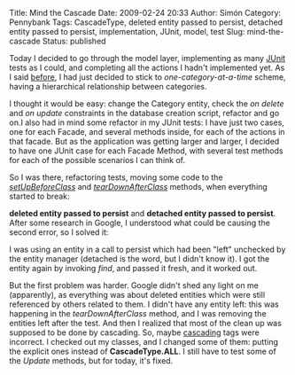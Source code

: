 Title: Mind the Cascade
Date: 2009-02-24 20:33
Author: Simón
Category: Pennybank
Tags: CascadeType, deleted entity passed to persist, detached entity passed to persist, implementation, JUnit, model, test
Slug: mind-the-cascade
Status: published

Today I decided to go through the model layer, implementing as many
[JUnit](http://www.junit.org/ "JUnit.org") tests as I could, and
completing all the actions I hadn't implemented yet. As I said
[before]({filename}/pennybank/classifying-account-operations.md "Classifying account operations"),
I had just decided to stick to *one-category-at-a-time* scheme, having a
hierarchical relationship between categories.

I thought it would be easy: change the Category entity, check the *on
delete* and *on update* constraints in the database creation script,
refactor and go on.I also had in mind some refactor in my JUnit tests: I
have just two cases, one for each Facade, and several methods inside,
for each of the actions in that facade. But as the application was
getting larger and larger, I decided to have one JUnit case for each
Facade Method, with several test methods for each of the possible
scenarios I can think of.

So I was there, refactoring tests, moving some code to the
[*setUpBeforeClass*](http://junit.org/apidocs/org/junit/BeforeClass.html "@BeforeClass annotation")
and
[*tearDownAfterClass*](http://junit.org/apidocs/org/junit/AfterClass.html "@AfterClass annotation")
methods, when everything started to break:

**deleted entity passed to persist** and **detached entity passed to
persist**. After some research in Google, I understood what could be
causing the second error, so I solved it:

I was using an entity in a call to persist which had been "left"
unchecked by the entity manager (detached is the word, but I didn't know
it). I got the entity again by invoking *find*, and passed it fresh, and
it worked out.

But the first problem was harder. Google didn't shed any light on me
(apparently), as everything was about deleted entities which were still
referenced by others related to them. I didn't have any entity left:
this was happening in the *tearDownAfterClass* method, and I was
removing the entities left after the test. And then I realized that most
of the clean up was supposed to be done by cascading. So, maybe
[cascading](http://java.sun.com/javaee/5/docs/api/javax/persistence/CascadeType.html "CascadeType (JAVA EE 5)")
tags were incorrect. I checked out my classes, and I changed some of
them: putting the explicit ones instead of **CascadeType.ALL**. I still
have to test some of the *Update* methods, but for today, it's fixed.
